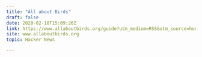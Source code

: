 ```yaml
---
title: "All about Birds"
draft: false
date: 2020-02-10T15:09:26Z
link: https://www.allaboutbirds.org/guide?utm_medium=RSS&utm_source=hune
site: www.allaboutbirds.org
topic: Hacker News  

---
```

